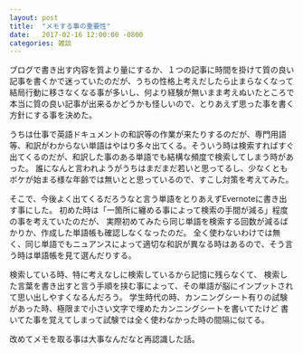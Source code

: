 ```yaml
---
layout: post
title:  "メモする事の重要性"
date:   2017-02-16 12:00:00 -0800
categories: 雑談
---
```


<p>ブログで書き出す内容を質より量にするか、１つの記事に時間を掛けて質の良い記事を書くかで迷っていたのだが、うちの性格上考えだしたら止まらなくなって結局行動に移さなくなる事が多いし、何より経験が無いまま考えぬいたところで本当に質の良い記事が出来るかどうかも怪しいので、とりあえず思った事を書く方針にする事を決めた。</p>

<p>うちは仕事で英語ドキュメントの和訳等の作業が来たりするのだが、専門用語等、和訳がわからない単語はやはり多々出てくる。そういう時は検索すればすぐ出てくるのだが、和訳した事のある単語でも結構な頻度で検索してしまう時があった。
誰になんと言われようがうちはまだまだ若いと思ってるし、少なくともボケが始まる様な年齢では無いとと思っているので、すこし対策を考えてみた。</p>

<p>そこで、今後よく出てくるだろうなと言う単語をとりあえずEvernoteに書き出す事にした。
初めた時は「一箇所に纏める事によって検索の手間が減る」程度の事を考えていたのだが、
実際初めてみたら同じ単語を検索する回数が減るばかりか、作成した単語帳も確認しなくなったのだ。
全く使わないわけでは無く、同じ単語でもニュアンスによって適切な和訳が異なる時はあるので、そう言う時は単語帳を見て選んだりする。</p>

<p>検索している時、特に考えなしに検索しているから記憶に残らなくて、
検索した言葉を書き出すと言う手順を挟む事によって、その単語が脳にインプットされて思い出しやすくなるんだろう。
学生時代の時、カンニングシート有りの試験があった時、極限まで小さい文字で埋めたカンニングシートを書いてたけど
書いてた事を覚えてしまって試験では全く使わなかった時の間隔に似てる。</p>

<p>改めてメモを取る事は大事なんだなと再認識した話。</p>


